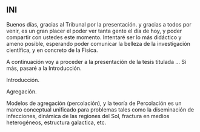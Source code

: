 ## INI

Buenos días, gracias al Tribunal por la presentación. 
y gracias a todos por venir, es un gran placer el poder ver tanta gente el día de hoy, y poder compartir con ustedes este momento. 
Intentaré ser lo más didáctico y ameno posible, esperando poder comunicar la belleza de la investigación científica, y en concreto de la Fìsica.

A continuación voy a proceder a la presentación de la tesis titulada ...
Si más, pasaré a la Introducción. 

Introducción. 


Agregación. 

Modelos de agregación (percolación), y la teoría de Percolación es un marco conceptual unificado para problemas tales como la diseminación de infecciones, dinámica de las regiones del Sol, fractura en medios heterogéneos, estructura galactica, etc. 

